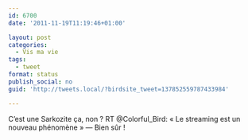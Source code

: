 ```yaml
---
id: 6700
date: '2011-11-19T11:19:46+01:00'

layout: post
categories:
  - Vis ma vie
tags:
  - tweet
format: status
publish_social: no
guid: 'http://tweets.local/?birdsite_tweet=137852559787433984'

---
```


C’est une Sarkozite ça, non ? RT @Colorful\_Bird: « Le streaming est un nouveau phénomène » — Bien sûr !